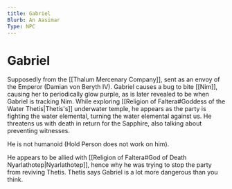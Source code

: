 ```yaml
---
title: Gabriel
Blurb: An Aasimar
Type: NPC
---
```

# Gabriel

Supposedly from the [[Thalum Mercenary Company]], sent as an envoy of the Emperor (Damian von Beryth IV). Gabriel causes a bug to bite [[Nim]], causing her to periodically glow purple, as is later revealed to be when Gabriel is tracking Nim. While exploring [[Religion of Faltera#Goddess of the Water Thetis|Thetis's]] underwater temple, he appears as the party is fighting the water elemental, turning the water elemental against us. He threatens us with death in return for the Sapphire, also talking about preventing witnesses. 

He is not humanoid (Hold Person does not work on him). 

He appears to be allied with [[Religion of Faltera#God of Death Nyarlathotep|Nyarlathotep]], hence why he was trying to stop the party from reviving Thetis. Thetis says Gabriel is a lot more dangerous than you think. 
